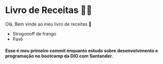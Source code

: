 
# Livro de Receitas 🧑‍🍳️
Olá, Bem vinde ao meu livro de receitas :wave:

 - Strogonoff de frango
 - Pavê

#### Esse é meu primeiro commit enquanto estudo sobre desenvolvimento e programação no bootcamp da DIO com Santander.